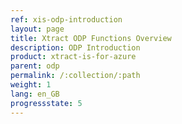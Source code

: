 ```yaml
---
ref: xis-odp-introduction
layout: page
title: Xtract ODP Functions Overview
description: ODP Introduction
product: xtract-is-for-azure
parent: odp
permalink: /:collection/:path
weight: 1
lang: en_GB
progressstate: 5
---
```

